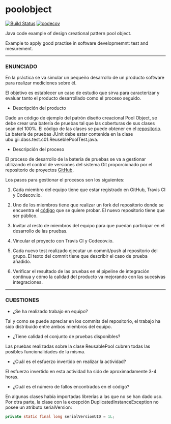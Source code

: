 poolobject
==========

[![Build Status](https://travis-ci.org/apm1005/poolobject.svg?branch=master)](https://travis-ci.org/apm1005/poolobject)
[![codecov](https://codecov.io/gh/apm1005/poolobject/branch/master/graph/badge.svg)](https://codecov.io/gh/apm1005/poolobject)

Java code example of design creational pattern pool object.

Example to apply good practise in software developmemnt: test and mesurement.

---
### ENUNCIADO

En la práctica se va simular un pequeño desarrollo de un producto software para realizar mediciones sobre él.

El objetivo es establecer un caso de estudio que sirva para caracterizar y evaluar tanto el producto desarrollado como el proceso seguido.

* Descripción del producto

Dado un código de ejemplo del patrón diseño creacional Pool Object, se debe crear una batería de pruebas tal que las coberturas de sus clases sean del 100%. El código de las clases se puede obtener en el [repositorio](https://github.com/clopezno/poolobject). La batería de pruebas JUnit debe estar contenida en la clase ubu.gii.dass.test.c01.ReuseblePoolTest.java.

* Descripción del proceso

El proceso de desarrollo de la batería de pruebas se va a gestionar utilizando el control de versiones del sistema Git proporcionado por el repositorio de proyectos [GitHub](https://github.com).

Los pasos para gestionar el procesos son los siguientes:

1. Cada miembro del equipo tiene que estar registrado en GitHub, Travis CI y Codecov.io.

2. Uno de los miembros tiene que realizar un fork del repositorio donde se encuentra el [código](https://github.com/clopezno/poolobject) que se quiere probar. El nuevo repositorio tiene que ser público.

3. Invitar al resto de miembros del equipo para que puedan participar en el desarrollo de las pruebas.

4. Vincular el proyecto con Travis CI y Codecov.io.

5. Cada nuevo test realizado ejecutar un commit/push al repositorio del grupo. El texto del commit tiene que describir el caso de prueba añadido.

6. Verificar el resultado de las pruebas en el pipeline de integración continua y cómo la calidad del producto va mejorando con las sucesivas integraciones.

---

### CUESTIONES


* ¿Se ha realizado trabajo en equipo?

Tal y como se puede apreciar en los commits del repositorio, el trabajo ha sido distribuido entre ambos miembros del equipo.

* ¿Tiene calidad el conjunto de pruebas disponibles?

Las pruebas realizadas sobre la clase ReusablePool cubren todas las posibles funcionalidades de la misma.

* ¿Cuál es el esfuerzo invertido en realizar la actividad?

El esfuerzo invertido en esta actividad ha sido de aproximadamente 3-4 horas.

* ¿Cuál es el número de fallos encontrados en el código?

En algunas clases había importadas librerías a las que no se han dado uso. Por otra parte, la clase con la excepción DuplicatedInstanceException no posee un atributo serialVersion:
```java
private static final long serialVersionUID = 1L;
```